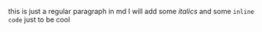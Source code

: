 this is just a regular paragraph in md
I will add some *italics* and
some `inline code` just to be cool
